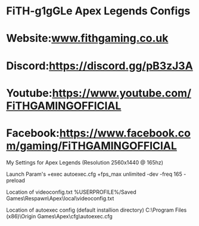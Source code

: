 # FiTH-g1gGLe Apex Legends Configs
# Website:www.fithgaming.co.uk
# Discord:https://discord.gg/pB3zJ3A
# Youtube:https://www.youtube.com/FiTHGAMINGOFFICIAL
# Facebook:https://www.facebook.com/gaming/FiTHGAMINGOFFICIAL

My Settings for Apex Legends (Resolution 2560x1440 @ 165hz)

Launch Param's
+exec autoexec.cfg +fps_max unlimited -dev -freq 165 -preload

Location of videoconfig.txt
%USERPROFILE%/Saved Games\Respawn\Apex\local\videoconfig.txt

Location of autoexec config (default installion directory)
C:\Program Files (x86)\Origin Games\Apex\cfg\autoexec.cfg


